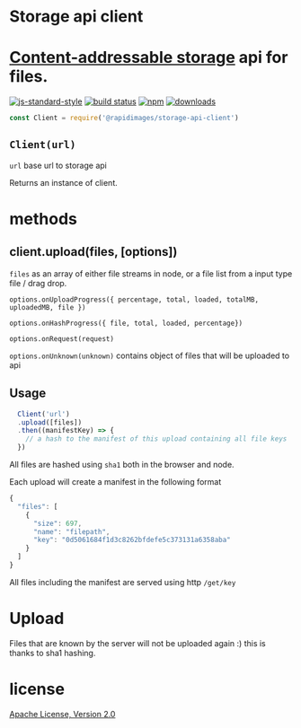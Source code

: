 # Storage api client

# [Content-addressable storage](https://en.wikipedia.org/wiki/Content-addressable_storage) api for files.

[![js-standard-style](https://img.shields.io/badge/code_style-standard-brightgreen.svg)](https://github.com/feross/standard)
[![build status](https://api.travis-ci.org/rapidimages/storage-api-client.svg)](https://travis-ci.org/rapidimages/storage-api)
[![npm](https://img.shields.io/npm/v/@rapidimages/storage-api-client.svg)](https://npmjs.org/package/@rapidimages/storage-api-client)
[![downloads](https://img.shields.io/npm/dm/@rapidimages/storage-api-client.svg)](https://npmjs.org/package/@rapidimages/storage-api-client)

```js
const Client = require('@rapidimages/storage-api-client')
```

## `Client(url)`

`url` base url to storage api

Returns an instance of client.

# methods

## client.upload(files, [options])

`files` as an array of either file streams in node, or a file list from a input type file / drag drop.

`options.onUploadProgress({ percentage, total, loaded, totalMB, uploadedMB, file })`

`options.onHashProgress({ file, total, loaded, percentage})`

`options.onRequest(request)`

`options.onUnknown(unknown)` contains object of files that will be uploaded to api

## Usage
```js
  Client('url')
  .upload([files])
  .then((manifestKey) => {
    // a hash to the manifest of this upload containing all file keys
  })
```

All files are hashed using `sha1` both in the browser and node.

Each upload will create a manifest in the following format

```js
{
  "files": [
    {
      "size": 697,
      "name": "filepath",
      "key": "0d5061684f1d3c8262bfdefe5c373131a6358aba"
    }
  ]
}
```

All files including the manifest are served using http `/get/key`

# Upload

Files that are known by the server will not be uploaded again :) this is thanks to sha1 hashing.

# license

[Apache License, Version 2.0](LICENSE)
